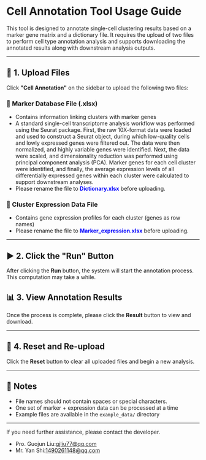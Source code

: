 # Cell Annotation Tool Usage Guide

This tool is designed to annotate single-cell clustering results based on a marker gene matrix and a dictionary file. It requires the upload of two files to perform cell type annotation analysis and supports downloading the annotated results along with downstream analysis outputs.

---

## 📁 1. Upload Files

Click **"Cell Annotation"** on the sidebar to upload the following two files:

### 🔹 Marker Database File (.xlsx)

- Contains information linking clusters with marker genes 
- A standard single-cell transcriptome analysis workflow was performed using the Seurat package. First, the raw 10X-format data were loaded and used to construct a Seurat object, during which low-quality cells and lowly expressed genes were filtered out. The data were then normalized, and highly variable genes were identified. Next, the data were scaled, and dimensionality reduction was performed using principal component analysis (PCA). Marker genes for each cell cluster were identified, and finally, the average expression levels of all differentially expressed genes within each cluster were calculated to support downstream analyses.
- Please rename the file to <span style="color:blue"><b>Dictionary.xlsx</b></span> before uploading.


### 🔹 Cluster Expression Data File

- Contains gene expression profiles for each cluster (genes as row names)  
- Please rename the file to <span style="color:blue"><b>Marker_expression.xlsx</b></span> before uploading.


---

## ▶️ 2. Click the "Run" Button

After clicking the **Run** button, the system will start the annotation process. This computation may take a while.


## 📊 3. View Annotation Results

Once the process is complete, please click the **Result** button to view and download.


---

## 🔁 4. Reset and Re-upload

Click the **Reset** button to clear all uploaded files and begin a new analysis.

---

## 📌 Notes

- File names should not contain spaces or special characters.
- One set of marker + expression data can be processed at a time
- Example files are available in the `example_data/` directory

---

If you need further assistance, please contact the developer.

- Pro. Guojun Liu:gjliu77@qq.com
- Mr. Yan Shi:1490261148@qq.com